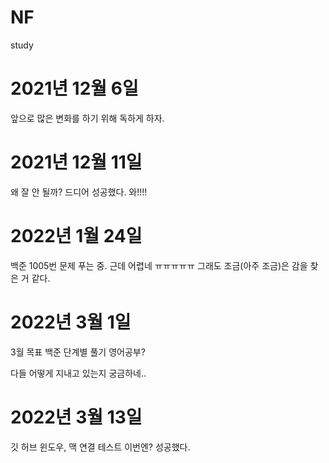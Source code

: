 # NF
study

# 2021년 12월 6일
앞으로 많은 변화를 하기 위해 독하게 하자.

# 2021년 12월 11일
왜 잘 안 될까?
드디어 성공했다. 와!!!!

# 2022년 1월 24일
백준 1005번 문제 푸는 중.
근데 어렵네  ㅠㅠㅠㅠㅠ
그래도 조금(아주 조금)은 감을 찾은 거 같다.

# 2022년 3월 1일
3월 목표
백준 단계별 풀기
영어공부?

다들 어떻게 지내고 있는지 궁금하네..
# 2022년 3월 13일
깃 허브 윈도우, 맥 연결 테스트
이번엔? 성공했다.
